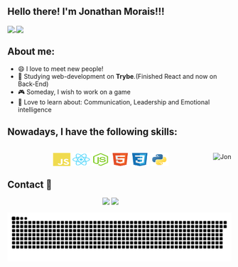 ## Hello there! I'm Jonathan Morais!!! 
<div>
  <a href="https://github.com/Jonmorais/github-readme-stats">
    <img height="150em" align="center" src="https://github-readme-stats.vercel.app/api?username=Jonmorais&show_icons=true&theme=tokyonight" />
  </a>
  <a href="https://github.com/Jonmorais/github-readme-stats">
    <img height="150em" align="center" src="https://github-readme-stats.vercel.app/api/top-langs/?username=Jonmorais&layout=compact&theme=tokyonight" />
  </a>
</div>

## About me:
- 😄 I love to meet new people!
- 🌱 Studying web-development on **Trybe**.(Finished React and now on Back-End)
- :video_game: Someday, I wish to work on a game
- 🤔 Love to learn about: Communication, Leadership and Emotional intelligence

## Nowadays, I have the following skills:
<div style="display: inline_block" align="center"><br>
  
  <img align="center" alt="javascript" height="30" width="40" src="https://raw.githubusercontent.com/devicons/devicon/master/icons/javascript/javascript-plain.svg">
  <img align="center" alt="react" height="30" width="40" src="https://raw.githubusercontent.com/devicons/devicon/master/icons/react/react-original.svg">
  <img align="center" alt="react" height="30" width="40" src="https://raw.githubusercontent.com/devicons/devicon/master/icons/nodejs/nodejs-original.svg">
  <img align="center" alt="HTML" height="30" width="40" src="https://raw.githubusercontent.com/devicons/devicon/master/icons/html5/html5-original.svg">
  <img align="center" alt="CSS" height="30" width="40" src="https://raw.githubusercontent.com/devicons/devicon/master/icons/css3/css3-original.svg">
  <img align="center" alt="Python" height="30" width="40" src="https://raw.githubusercontent.com/devicons/devicon/master/icons/python/python-original.svg">
  <img align="right" height="120em" alt="Jon" src="https://media.giphy.com/media/7BW9U2cJPQZ0s/giphy.gif?cid=ecf05e47mcjf3fqwd8428j6eawnldlazvy4wje6ofniii2nx&rid=giphy.gif&ct=g">
</div>

## Contact :iphone:
<div align="center">
  <a height="40" href="https://www.instagram.com/jonathan_ms15/" target="_blank"><img src="https://img.shields.io/badge/-Instagram-%23E4405F?style=for-the-badge&logo=instagram&logoColor=white" target="_blank"></a>
  <a height="40" href="https://www.linkedin.com/in/jonathandemorais/" target="_blank"><img src="https://img.shields.io/badge/-LinkedIn-%230077B5?style=for-the-badge&logo=linkedin&logoColor=white" target="_blank"></a> 
</div>


  ![Snake animation](https://github.com/jonmorais/jonmorais/blob/output/github-contribution-grid-snake.svg)
